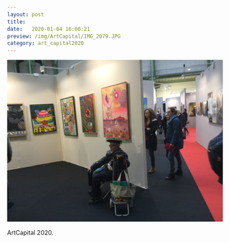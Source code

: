 ```yaml
---
layout: post
title:  
date:   2020-01-04 16:00:21
preview: /img/ArtCapital/IMG_2079.JPG
category: art_capital2020
---
```


![Picture 1](/img/ArtCapital/IMG_2079.JPG) 


ArtCapital 2020.


